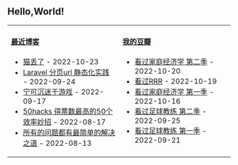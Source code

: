 ## Hello,World!

<table width="95%">
<tr>
<td valign="top" width="50%">

#### <a href="https://blog.acwinds.com" target="_blank">最近博客</a>

<!-- blog starts -->
* <a href='https://blog.acwinds.com/%E5%BF%83%E6%83%85%E9%9A%8F%E7%AC%94/2022/10/23/look-for-cat.html' target='_blank'>猫丢了</a> - 2022-10-23
* <a href='https://blog.acwinds.com/%E4%BB%A3%E7%A0%81%E4%BA%BA%E7%94%9F/2022/09/24/laravel-page-static.html' target='_blank'>Laravel 分页url 静态化实践</a> - 2022-09-24
* <a href='https://blog.acwinds.com/%E5%BF%83%E6%83%85%E9%9A%8F%E7%AC%94/2022/09/17/game-is-not-bad.html' target='_blank'>宁可沉迷于游戏</a> - 2022-09-17
* <a href='https://blog.acwinds.com/%E5%BF%83%E6%83%85%E9%9A%8F%E7%AC%94/2022/08/17/top_50_productivity_hacks.html' target='_blank'>50hacks 得票数最高的50个效率妙招</a> - 2022-08-17
* <a href='https://blog.acwinds.com/%E5%BF%83%E6%83%85%E9%9A%8F%E7%AC%94/2022/08/13/this-is-the-way.html' target='_blank'>所有的问题都有最简单的解决之道</a> - 2022-08-13
<!-- blog ends -->
</td>

<td valign="top" width="50%">

#### <a href="https://www.douban.com/people/140078908/" target="_blank">我的豆瓣</a>

<!-- douban starts -->
* <a href='http://movie.douban.com/subject/35603071/' target='_blank'>看过家庭经济学 第二季</a> - 2022-10-20
* <a href='http://movie.douban.com/subject/30214145/' target='_blank'>看过RRR</a> - 2022-10-19
* <a href='http://movie.douban.com/subject/30362418/' target='_blank'>看过家庭经济学 第一季</a> - 2022-10-16
* <a href='http://movie.douban.com/subject/35190584/' target='_blank'>看过足球教练 第二季</a> - 2022-09-25
* <a href='http://movie.douban.com/subject/34843220/' target='_blank'>看过足球教练 第一季</a> - 2022-09-21
<!-- douban ends -->


</td>

</tr>
</table>
